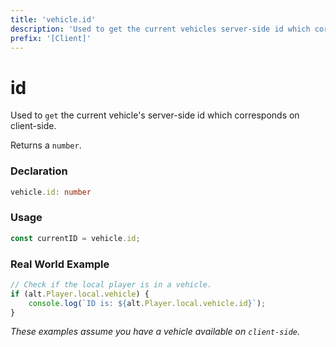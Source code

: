 ```yaml
---
title: 'vehicle.id'
description: 'Used to get the current vehicles server-side id which corresponds on client-side.'
prefix: '[Client]'
---
```


# id

Used to `get` the current vehicle's server-side id which corresponds on client-side.

Returns a `number`.

### Declaration

```typescript
vehicle.id: number
```

### Usage

```js
const currentID = vehicle.id;
```

### Real World Example

```js
// Check if the local player is in a vehicle.
if (alt.Player.local.vehicle) {
    console.log(`ID is: ${alt.Player.local.vehicle.id}`);
}
```

_These examples assume you have a vehicle available on `client-side`._